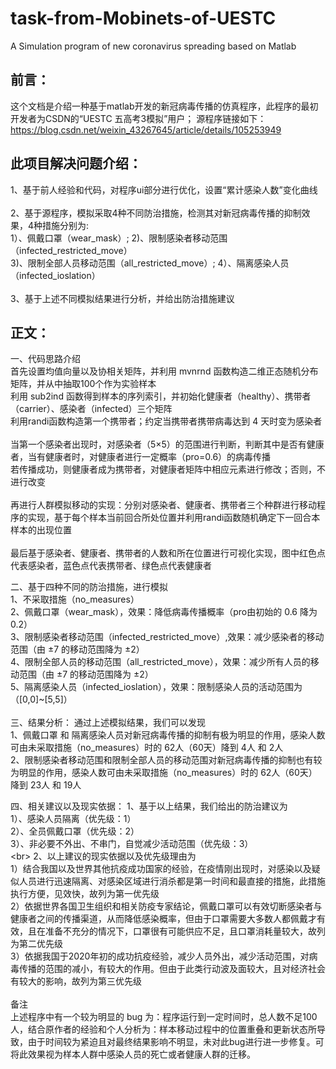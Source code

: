 # task-from-Mobinets-of-UESTC
A Simulation program of new coronavirus spreading based on Matlab

前言：
----
这个文档是介绍一种基于matlab开发的新冠病毒传播的仿真程序，此程序的最初开发者为CSDN的“UESTC 五高考3模拟”用户；
源程序链接如下：https://blog.csdn.net/weixin_43267645/article/details/105253949

此项目解决问题介绍：
----
1、基于前人经验和代码，对程序ui部分进行优化，设置“累计感染人数”变化曲线<br>
<br>
2、基于源程序，模拟采取4种不同防治措施，检测其对新冠病毒传播的抑制效果，4种措施分别为:<br>
1）、佩戴口罩（wear_mask）; 2)、限制感染者移动范围（infected_restricted_move）<br>
3)、限制全部人员移动范围（all_restricted_move）; 4）、隔离感染人员（infected_ioslation）<br>
<br>
3、基于上述不同模拟结果进行分析，并给出防治措施建议<br>

正文：
----
一、代码思路介绍 <br>
首先设置均值向量以及协相关矩阵，并利用 mvnrnd 函数构造二维正态随机分布矩阵，并从中抽取100个作为实验样本<br>
利用 sub2ind 函数得到样本的序列索引，并初始化健康者（healthy）、携带者（carrier）、感染者（infected）三个矩阵<br>
利用randi函数构造第一个携带者；约定当携带者携带病毒达到 4 天时变为感染者<br>
<br>
当第一个感染者出现时，对感染者（5×5）的范围进行判断，判断其中是否有健康者，当有健康者时，对健康者进行一定概率（pro=0.6）的病毒传播<br>
若传播成功，则健康者成为携带者，对健康者矩阵中相应元素进行修改；否则，不进行改变<br>
<br>
再进行人群模拟移动的实现：分别对感染者、健康者、携带者三个种群进行移动程序的实现，基于每个样本当前回合所处位置并利用randi函数随机确定下一回合本样本的出现位置<br>
<br>
最后基于感染者、健康者、携带者的人数和所在位置进行可视化实现，图中红色点代表感染者，蓝色点代表携带者、绿色点代表健康者<br>

二、基于四种不同的防治措施，进行模拟<br>
1、不采取措施（no_measures）<br>
2、佩戴口罩（wear_mask），效果：降低病毒传播概率（pro由初始的 0.6 降为 0.2）<br>
3、限制感染者移动范围（infected_restricted_move）,效果：减少感染者的移动范围（由 ±7 的移动范围降为 ±2）<br>
4、限制全部人员的移动范围（all_restricted_move），效果：减少所有人员的移动范围（由 ±7 的移动范围降为 ±2）<br>
5、隔离感染人员（infected_ioslation），效果：限制感染人员的活动范围为（[0,0]~[5,5]）<br>
<br>
三、结果分析：
通过上述模拟结果，我们可以发现<br>
1、佩戴口罩 和 隔离感染人员对新冠病毒传播的抑制有极为明显的作用，感染人数可由未采取措施（no_measures）时的 62人（60天）降到 4人 和 2人<br>
2、限制感染者移动范围和限制全部人员的移动范围对新冠病毒传播的抑制也有较为明显的作用，感染人数可由未采取措施（no_measures）时的 62人（60天）降到 23人 和 19人<br>

四、相关建议以及现实依据：
1、基于以上结果，我们给出的防治建议为<br>
1）、感染人员隔离（优先级：1）<br>
2）、全员佩戴口罩（优先级：2）<br>
3）、非必要不外出、不串门，自觉减少活动范围（优先级：3）<br>
\<br>
2、以上建议的现实依据以及优先级理由为<br>
1）结合我国以及世界其他抗疫成功国家的经验，在疫情刚出现时，对感染以及疑似人员进行迅速隔离、对感染区域进行消杀都是第一时间和最直接的措施，此措施执行方便，见效快，故列为第一优先级<br>
2）依据世界各国卫生组织和相关防疫专家结论，佩戴口罩可以有效切断感染者与健康者之间的传播渠道，从而降低感染概率，但由于口罩需要大多数人都佩戴才有效，且在准备不充分的情况下，口罩很有可能供应不足，且口罩消耗量较大，故列为第二优先级<br>
3）依据我国于2020年初的成功抗疫经验，减少人员外出，减少活动范围，对病毒传播的范围的减小，有较大的作用。但由于此类行动波及面较大，且对经济社会有较大的影响，故列为第三优先级<br>
<br>
备注<br>
上述程序中有一个较为明显的 bug 为：程序运行到一定时间时，总人数不足100人，结合原作者的经验和个人分析为：样本移动过程中的位置重叠和更新状态所导致，由于时间较为紧迫且对最终结果影响不明显，未对此bug进行进一步修复。可将此效果视为样本人群中感染人员的死亡或者健康人群的迁移。
